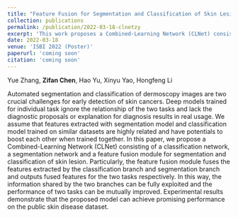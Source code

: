 ```yaml
---
title: "Feature Fusion for Segmentation and Classification of Skin Lesions"
collection: publications
permalink: /publication/2022-03-18-clnetzy
excerpt: 'This work proposes a Combined-Learning Network (CLNet) consisting of a classification network, a segmentation network and a feature fusion module for segmentation and classification of skin lesion.'
date: 2022-03-18
venue: 'ISBI 2022 (Poster)'
paperurl: 'coming soon'
citation: 'coming soon'
---
```

Yue Zhang, **Zifan Chen**, Hao Yu, Xinyu Yao, Hongfeng Li

Automated segmentation and classification of dermoscopy images are two crucial challenges for early detection of skin cancers. Deep models trained for individual task ignore the relationship of the two tasks and lack the diagnostic proposals or explanation for diagnosis results in real usage. We assume that features extracted with segmentation model and classification model trained on similar datasets are highly related and have potentials to boost each other when trained together. In this paper, we propose a Combined-Learning Network (CLNet) consisting of a classification network, a segmentation network and a feature fusion module for segmentation and classification of skin lesion. Particularly, the feature fusion module fuses the features extracted by the classification branch and segmentation branch and outputs fused features for the two tasks respectively. In this way, the information shared by the two branches can be fully exploited and the performance of two tasks can be mutually improved. Experimental results demonstrate that the proposed model can achieve promising performance on the public skin disease dataset.


